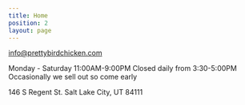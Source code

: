 ```yaml
---
title: Home
position: 2
layout: page
---
```


[info@prettybirdchicken.com](mailto:info@prettybirdchicken.com)

Monday - Saturday 11:00AM-9:00PM
Closed daily from 3:30-5:00PM
Occasionally we sell out so come early


146 S Regent St.
Salt Lake City, UT 84111




